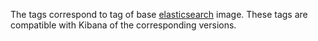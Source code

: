 The tags correspond to tag of base [elasticsearch](https://hub.docker.com/_/elasticsearch) image. These tags are compatible with Kibana of the corresponding versions.